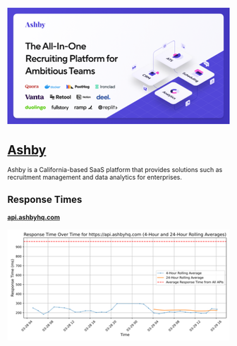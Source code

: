[![Visit Ashby](imagePreview.png)](https://ashbyhq.com)

# [Ashby](https://ashbyhq.com)

Ashby is a California-based SaaS platform that provides solutions such as recruitment management and data analytics for enterprises.

## Response Times

#### [api.ashbyhq.com](https://api.ashbyhq.com)

![api.ashbyhq.com](response-time-charts/6170692e617368627968712e636f6d.svg)
